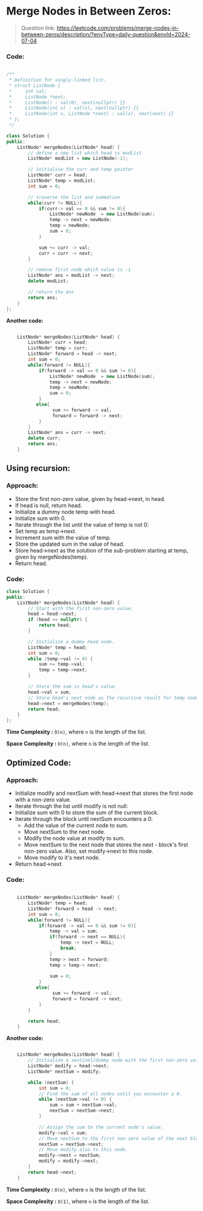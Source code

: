 #  Merge Nodes in Between Zeros:

> Question link:
> https://leetcode.com/problems/merge-nodes-in-between-zeros/description/?envType=daily-question&envId=2024-07-04


### Code:

```C++

/**
 * Definition for singly-linked list.
 * struct ListNode {
 *     int val;
 *     ListNode *next;
 *     ListNode() : val(0), next(nullptr) {}
 *     ListNode(int x) : val(x), next(nullptr) {}
 *     ListNode(int x, ListNode *next) : val(x), next(next) {}
 * };
 */

class Solution {
public:
    ListNode* mergeNodes(ListNode* head) {
        // define a new list which head is modList
        ListNode* modList = new ListNode(-1);

        // initialise the curr and temp pointer
        ListNode* curr = head;
        ListNode* temp = modList;
        int sum = 0;

        // traverse the list and summation
        while(curr != NULL){
            if(curr-> val == 0 && sum != 0){            
                ListNode* newNode  = new ListNode(sum);
                temp -> next = newNode;
                temp = newNode;
                sum = 0;
            }

            sum += curr -> val;
            curr = curr -> next;
        }

        // remove first node which value is -1
        ListNode* ans = modList -> next;
        delete modList;

        // return the ans
        return ans;
    }
};
```

**Another code:**
```C++

    ListNode* mergeNodes(ListNode* head) {
        ListNode* curr = head;
        ListNode* temp = curr;
        ListNode* forward = head -> next;
        int sum = 0;
        while(forward != NULL){
            if(forward -> val == 0 && sum != 0){            
                ListNode* newNode  = new ListNode(sum);
                temp -> next = newNode;
                temp = newNode;
                sum = 0;
            }
           else{
                 sum += forward -> val;
                 forward = forward -> next;
            }   
        }
        ListNode* ans = curr -> next;
        delete curr;
        return ans;
    }

```

## Using recursion:

### Approach:

- Store the first non-zero value, given by head->next, in head.
- If head is null, return head.
- Initialize a dummy node temp with head.
- Initialize sum with 0.
- Iterate through the list until the value of temp is not 0:
- Set temp as temp->next.
- Increment sum with the value of temp.
- Store the updated sum in the value of head.
- Store head->next as the solution of the sub-problem starting at temp, given by mergeNodes(temp).
- Return head.

### Code:

```C++
class Solution {
public:
    ListNode* mergeNodes(ListNode* head) {
        // Start with the first non-zero value.
        head = head->next;
        if (head == nullptr) {
            return head;
        }

        // Initialize a dummy head node.
        ListNode* temp = head;
        int sum = 0;
        while (temp->val != 0) {
            sum += temp->val;
            temp = temp->next;
        }

        // Store the sum in head's value.
        head->val = sum;
        // Store head's next node as the recursive result for temp node.
        head->next = mergeNodes(temp);
        return head;
    }
};
```

**Time Complexity :** `O(n)`, where `n` is the length of the list.

**Space Complexity :** `O(n)`, where `n` is the length of the list.

## Optimized Code:

### Approach:
- Initialize modify and nextSum with head->next that stores the first node with a non-zero value.
- Iterate through the list until modify is not null:
- Initialize sum with 0 to store the sum of the current block.
- Iterate through the block until nextSum encounters a 0:
    - Add the value of the current node to sum.
    - Move nextSum to the next node.
    - Modify the node value at modify to sum.
    - Move nextSum to the next node that stores the next - block's first non-zero value. Also, set modify->next to this node.
    - Move modify to it's next node.
- Return head->next

### Code:
```C++

    ListNode* mergeNodes(ListNode* head) {     
        ListNode* temp = head;
        ListNode* forward = head -> next;
        int sum = 0;
        while(forward != NULL){
            if(forward -> val == 0 && sum != 0){            
                temp -> val = sum;
                if(forward -> next == NULL){
                    temp -> next = NULL;
                    break;
                }
                temp-> next = forward;
                temp = temp-> next;
               
                sum = 0;
            }
           else{
                 sum += forward -> val;
                 forward = forward -> next;
            }   
        }

        return head;
    }

```

**Another code:**
```C++

    ListNode* mergeNodes(ListNode* head) {
        // Initialize a sentinel/dummy node with the first non-zero value.
        ListNode* modify = head->next;
        ListNode* nextSum = modify;

        while (nextSum) {
            int sum = 0;
            // Find the sum of all nodes until you encounter a 0.
            while (nextSum->val != 0) {
                sum = sum + nextSum->val;
                nextSum = nextSum->next;
            }

            // Assign the sum to the current node's value.
            modify->val = sum;
            // Move nextSum to the first non-zero value of the next block.
            nextSum = nextSum->next;
            // Move modify also to this node.
            modify->next = nextSum;
            modify = modify->next;
        }
        return head->next;
    }
```

**Time Complexity :** `O(n)`, where `n` is the length of the list.

**Space Complexity :** `O(1)`, where `n` is the length of the list.

